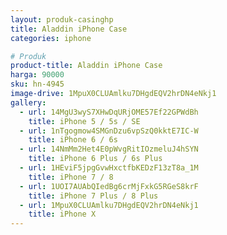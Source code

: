 ```yaml
---
layout: produk-casinghp
title: Aladdin iPhone Case
categories: iphone

# Produk
product-title: Aladdin iPhone Case
harga: 90000
sku: hn-4945
image-drive: 1MpuX0CLUAmlku7DHgdEQV2hrDN4eNkj1
gallery:
  - url: 14MgU3wyS7XHwDqURjOME57Ef22GPWdBh
    title: iPhone 5 / 5s / SE
  - url: 1nTgogmow4SMGnDzu6vpSzQ0kktE7IC-W
    title: iPhone 6 / 6s
  - url: 14NmMm2Het4E0pWvgRitIOzmeluJ4hSYN
    title: iPhone 6 Plus / 6s Plus
  - url: 1HEviF5jpgGvwHxctfbKEDzF13zT8a_1M
    title: iPhone 7 / 8
  - url: 1UOI7AUAbQIedBg6crMjFxkG5RGeS8krF
    title: iPhone 7 Plus / 8 Plus
  - url: 1MpuX0CLUAmlku7DHgdEQV2hrDN4eNkj1
    title: iPhone X
---
```

